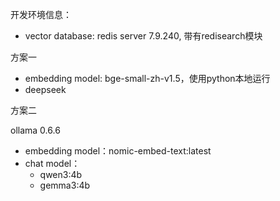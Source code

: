开发环境信息：
- vector database: redis server 7.9.240, 带有redisearch模块

方案一

- embedding model: bge-small-zh-v1.5，使用python本地运行
- deepseek

方案二

ollama 0.6.6
- embedding model：nomic-embed-text:latest
- chat model：
  - qwen3:4b
  - gemma3:4b

